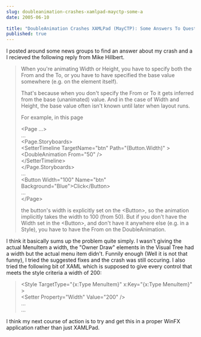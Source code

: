 ```yaml
---
slug: doubleanimation-crashes-xamlpad-mayctp-some-a
date: 2005-06-10
 
title: "DoubleAnimation Crashes XAMLPad (MayCTP): Some Answers To Questions"
published: true
---
```

I posted around some news groups to find an answer about my crash and a I recieved the following reply from Mike Hillbert.<p /><blockquote>When you're animating Width or Height, you have to specify both the From and the To, or you have to have specified the base value somewhere (e.g. on the element itself).<p />That's because when you don't specify the From or To it gets inferred from the base (unanimated) value.  And in the case of Width and Height, the base value often isn't known until later when layout runs.<p />For example, in this page<p />&lt;Page ...&gt;<br />    ...<br />    &lt;Page.Storyboards&gt;<br />       &lt;SetterTimeline TargetName="btn" Path="(Button.Width)" &gt;<br />            &lt;DoubleAnimation From="50"  /&gt;<br />       &lt;/SetterTimeline&gt;<br />    &lt;/Page.Storyboards&gt;<br />    ...<br />    &lt;Button Width="100" Name="btn" Background="Blue"&gt;Click&lt;/Button&gt;<br />    ...<br />&lt;/Page&gt;<p />the button's width is explicitly set on the &lt;Button&gt;, so the animation implicitly takes the width to 100 (from 50).  But if you don't have the Width set in the &lt;Button&gt;, and don't have it anywhere else (e.g. in a Style), you have to have the From on the DoubleAnimation.</blockquote><p />I think it basically sums up the problem quite simply.  I wasn't giving the actual MenuItem a width, the "Owner Draw" elements in the Visual Tree had a width but the actual menu item didn't.  Funnily enough (Well it is not that funny), I tried the suggested fixes and the crash was still occuring.  I also tried the following bit of XAML which is supposed to give every control that meets the style criteria a width of 200:<p /><blockquote class="posterous_short_quote">&lt;Style TargetType="{x:Type MenuItem}" x:Key="{x:Type MenuItem}" &gt;<br /> &lt;Setter Property="Width" Value="200" /&gt;<br /> ...<br /> ...</blockquote><p />I think my next course of action is to try and get this in a proper WinFX application rather than just XAMLPad.

